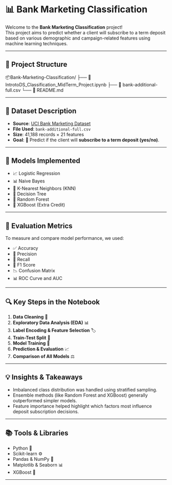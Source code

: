 # 📊 Bank Marketing Classification

Welcome to the **Bank Marketing Classification** project!  
This project aims to predict whether a client will subscribe to a term deposit based on various demographic and campaign-related features using machine learning techniques.

---

## 📁 Project Structure

📦Bank-Marketing-Classification/
├── 📓 IntrotoDS_Classification_MidTerm_Project.ipynb
├── 📄 bank-additional-full.csv
└── 📘 README.md

---

## 📌 Dataset Description

- **Source**: [UCI Bank Marketing Dataset](https://archive.ics.uci.edu/ml/datasets/Bank+Marketing)
- **File Used**: `bank-additional-full.csv`
- **Size**: 41,188 records × 21 features
- **Goal**: 🎯 Predict if the client will **subscribe to a term deposit (yes/no)**.

---

## 🧠 Models Implemented

- 📈 Logistic Regression  
- 📊 Naive Bayes  
- 🧮 K-Nearest Neighbors (KNN)  
- 🌲 Decision Tree  
- 🌳 Random Forest  
- 🚀 XGBoost (Extra Credit)

---

## 📏 Evaluation Metrics

To measure and compare model performance, we used:

- ✅ Accuracy  
- 🎯 Precision  
- 🔁 Recall  
- 🧮 F1 Score  
- 📉 Confusion Matrix  
- 📊 ROC Curve and AUC

---

## 🔍 Key Steps in the Notebook

1. **Data Cleaning** 🧹
2. **Exploratory Data Analysis (EDA)** 📊
3. **Label Encoding & Feature Selection** 🏷️
4. **Train-Test Split** 🧪
5. **Model Training** 🤖
6. **Prediction & Evaluation** 📈
7. **Comparison of All Models** ⚖️

---

## 💡 Insights & Takeaways

- Imbalanced class distribution was handled using stratified sampling.
- Ensemble methods (like Random Forest and XGBoost) generally outperformed simpler models.
- Feature importance helped highlight which factors most influence deposit subscription decisions.

---

## 📚 Tools & Libraries

- Python 🐍
- Scikit-learn ⚙️
- Pandas & NumPy 🧮
- Matplotlib & Seaborn 📊
- XGBoost 🚀

---

